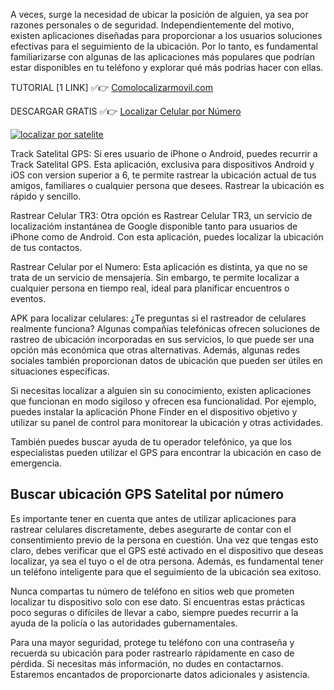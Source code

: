 A veces, surge la necesidad de ubicar la posición de alguien, ya sea por razones personales o de seguridad. Independientemente del motivo, existen aplicaciones diseñadas para proporcionar a los usuarios soluciones efectivas para el seguimiento de la ubicación. Por lo tanto, es fundamental familiarizarse con algunas de las aplicaciones más populares que podrían estar disponibles en tu teléfono y explorar qué más podrías hacer con ellas.

TUTORIAL [1 LINK] ✅👉 <a href="https://comolocalizarmovil.com/">Comolocalizarmovil.com</a>

DESCARGAR GRATIS ✅👉 <a href="https://comolocalizarmovil.com/localizar-movil-por-numero/">Localizar Celular por Número</a>

<p dir="auto"><a href="https://rastrearcelularya.com/rastreo-satelital-track-gps/" rel="follow"><img src="https://rastrearcelularya.com/wp-content/uploads/2021/05/rastreador-satelital-gratis.jpg" alt="localizar por satelite" style="max-width: 100%;"></a></p>

Track Satelital GPS: Si eres usuario de iPhone o Android, puedes recurrir a Track Satelital GPS. Esta aplicación, exclusiva para dispositivos Android y iOS con version superior a 6, te permite rastrear la ubicación actual de tus amigos, familiares o cualquier persona que desees. Rastrear la ubicación es rápido y sencillo.

Rastrear Celular TR3: Otra opción es Rastrear Celular TR3, un servicio de localizacióm instantánea de Google disponible tanto para usuarios de iPhone como de Android. Con esta aplicación, puedes localizar la ubicación de tus contactos.

Rastrear Celular por el Numero: Esta aplicación es distinta, ya que no se trata de un servicio de mensajería. Sin embargo, te permite localizar a cualquier persona en tiempo real, ideal para planificar encuentros o eventos.

APK para localizar celulares: ¿Te preguntas si el rastreador de celulares realmente funciona? Algunas compañías telefónicas ofrecen soluciones de rastreo de ubicación incorporadas en sus servicios, lo que puede ser una opción más económica que otras alternativas. Además, algunas redes sociales también proporcionan datos de ubicación que pueden ser útiles en situaciones específicas.

Si necesitas localizar a alguien sin su conocimiento, existen aplicaciones que funcionan en modo sigiloso y ofrecen esa funcionalidad. Por ejemplo, puedes instalar la aplicación Phone Finder en el dispositivo objetivo y utilizar su panel de control para monitorear la ubicación y otras actividades.

También puedes buscar ayuda de tu operador telefónico, ya que los especialistas pueden utilizar el GPS para encontrar la ubicación en caso de emergencia.

<h2>Buscar ubicación GPS Satelital por número</h2>
Es importante tener en cuenta que antes de utilizar aplicaciones para rastrear celulares discretamente, debes asegurarte de contar con el consentimiento previo de la persona en cuestión. Una vez que tengas esto claro, debes verificar que el GPS esté activado en el dispositivo que deseas localizar, ya sea el tuyo o el de otra persona. Además, es fundamental tener un teléfono inteligente para que el seguimiento de la ubicación sea exitoso.

Nunca compartas tu número de teléfono en sitios web que prometen localizar tu dispositivo solo con ese dato. Si encuentras estas prácticas poco seguras o difíciles de llevar a cabo, siempre puedes recurrir a la ayuda de la policía o las autoridades gubernamentales.

Para una mayor seguridad, protege tu teléfono con una contraseña y recuerda su ubicación para poder rastrearlo rápidamente en caso de pérdida. Si necesitas más información, no dudes en contactarnos. Estaremos encantados de proporcionarte datos adicionales y asistencia.
